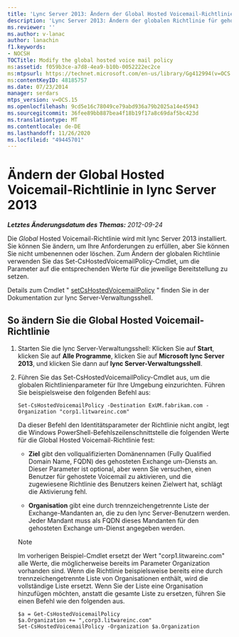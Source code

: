 ```yaml
---
title: 'Lync Server 2013: Ändern der Global Hosted Voicemail-Richtlinie'
description: 'Lync Server 2013: Ändern der globalen Richtlinie für gehostete Voicemail.'
ms.reviewer: ''
ms.author: v-lanac
author: lanachin
f1.keywords:
- NOCSH
TOCTitle: Modify the global hosted voice mail policy
ms:assetid: f059b3ce-a7d8-4ea9-b10b-0052222ec2ce
ms:mtpsurl: https://technet.microsoft.com/en-us/library/Gg412994(v=OCS.15)
ms:contentKeyID: 48185757
ms.date: 07/23/2014
manager: serdars
mtps_version: v=OCS.15
ms.openlocfilehash: 9cd5e16c78049ce79abd936a79b2025a14e45943
ms.sourcegitcommit: 36fee89bb887bea4f18b19f17a8c69daf5bc423d
ms.translationtype: MT
ms.contentlocale: de-DE
ms.lasthandoff: 11/26/2020
ms.locfileid: "49445701"
---
```

# <a name="modify-the-global-hosted-voice-mail-policy-in-lync-server-2013"></a>Ändern der Global Hosted Voicemail-Richtlinie in lync Server 2013

<div data-xmlns="http://www.w3.org/1999/xhtml">

<div class="topic" data-xmlns="http://www.w3.org/1999/xhtml" data-msxsl="urn:schemas-microsoft-com:xslt" data-cs="https://msdn.microsoft.com/">

<div data-asp="https://msdn2.microsoft.com/asp">



</div>

<div id="mainSection">

<div id="mainBody">

<span> </span>

_**Letztes Änderungsdatum des Themas:** 2012-09-24_

Die *Global* Hosted Voicemail-Richtlinie wird mit lync Server 2013 installiert. Sie können Sie ändern, um Ihre Anforderungen zu erfüllen, aber Sie können Sie nicht umbenennen oder löschen. Zum Ändern der globalen Richtlinie verwenden Sie das Set-CsHostedVoicemailPolicy-Cmdlet, um die Parameter auf die entsprechenden Werte für die jeweilige Bereitstellung zu setzen.

Details zum Cmdlet " [setCsHostedVoicemailPolicy](https://docs.microsoft.com/powershell/module/skype/Set-CsHostedVoicemailPolicy) " finden Sie in der Dokumentation zur lync Server-Verwaltungsshell.

<div>

## <a name="to-modify-the-global-hosted-voice-mail-policy"></a>So ändern Sie die Global Hosted Voicemail-Richtlinie

1.  Starten Sie die lync Server-Verwaltungsshell: Klicken Sie auf **Start**, klicken Sie auf **Alle Programme**, klicken Sie auf **Microsoft lync Server 2013**, und klicken Sie dann auf **lync Server-Verwaltungsshell**.

2.  Führen Sie das Set-CsHostedVoicemailPolicy-Cmdlet aus, um die globalen Richtlinienparameter für Ihre Umgebung einzurichten. Führen Sie beispielsweise den folgenden Befehl aus:
    
        Set-CsHostedVoicemailPolicy -Destination ExUM.fabrikam.com -Organization "corp1.litwareinc.com"
    
    Da dieser Befehl den Identitätsparameter der Richtlinie nicht angibt, legt die Windows PowerShell-Befehlszeilenschnittstelle die folgenden Werte für die Global Hosted Voicemail-Richtlinie fest:
    
      - **Ziel** gibt den vollqualifizierten Domänennamen (Fully Qualified Domain Name, FQDN) des gehosteten Exchange um-Diensts an. Dieser Parameter ist optional, aber wenn Sie versuchen, einen Benutzer für gehostete Voicemail zu aktivieren, und die zugewiesene Richtlinie des Benutzers keinen Zielwert hat, schlägt die Aktivierung fehl.
    
      - **Organisation** gibt eine durch trennzeichengetrennte Liste der Exchange-Mandanten an, die zu den lync Server-Benutzern werden. Jeder Mandant muss als FQDN dieses Mandanten für den gehosteten Exchange um-Dienst angegeben werden.
    
    <div>
    

    > [!NOTE]  
    > Im vorherigen Beispiel-Cmdlet ersetzt der Wert "corp1.litwareinc.com" alle Werte, die möglicherweise bereits im Parameter Organization vorhanden sind. Wenn die Richtlinie beispielsweise bereits eine durch trennzeichengetrennte Liste von Organisationen enthält, wird die vollständige Liste ersetzt. Wenn Sie der Liste eine Organisation hinzufügen möchten, anstatt die gesamte Liste zu ersetzen, führen Sie einen Befehl wie den folgenden aus.

    
    </div>
    
        $a = Get-CsHostedVoicemailPolicy
        $a.Organization += ",corp3.litwareinc.com"
        Set-CsHostedVoicemailPolicy -Organization $a.Organization

</div>

</div>

<span> </span>

</div>

</div>

</div>

